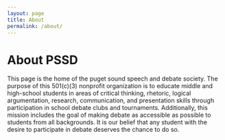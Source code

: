 ```yaml
---
layout: page
title: About
permalink: /about/
---
```

# About PSSD

This page is the home of the puget sound speech and debate society. The purpose of this 501(c)(3) nonprofit organization is to educate middle and high-school students in areas of critical thinking, rhetoric, logical argumentation, research, communication, and presentation skills through participation in school debate clubs and tournaments. Additionally, this mission includes the goal of making debate as accessible as possible to students from all backgrounds. It is our belief that any student with the desire to participate in debate deserves the chance to do so.
